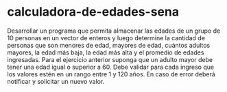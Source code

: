 # calculadora-de-edades-sena
 Desarrollar un programa que permita almacenar las edades de un grupo de 10 personas en un vector de enteros y luego determine la cantidad de personas que son menores de edad, mayores de edad, cuántos adultos mayores, la edad más baja, la edad más alta y el promedio de edades ingresadas. Para el ejercicio anterior suponga que un adulto mayor debe tener una edad igual o superior a 60. Debe validar para cada ingreso que los valores estén en un rango entre 1 y 120 años. En caso de error deberá notificar y solicitar un nuevo valor.
